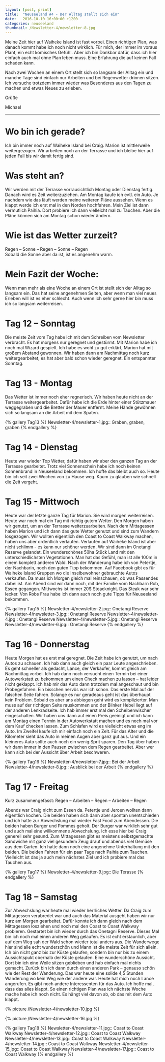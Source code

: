 ```yaml
---
layout: [post, print]
title:  "Neuseeland #4 - Der Alltag stellt sich ein"
date:   2016-10-10 16:00:00 +1200
categories: neuseeland
thumbnail: /Newsletter-4/newsletter-8.jpg
---
```


Meine Zeit hier auf Waiheke Island ist fast vorbei. Einen richtigen Plan, was danach kommt habe ich noch nicht wirklich. Für mich, der immer im voraus Plant, ein echt komisches Gefühl. Aber ich bin Dankbar dafür, dass ich hier einfach auch mal ohne Plan leben muss. Eine Erfahrung die auf keinen Fall schaden kann. 

Nach zwei Wochen an einem Ort stellt sich so langsam der Alltag ein und manche Tage sind einfach nur Arbeiten und bei Regenwetter drinnen sitzen. Ich versuche trotzdem immer wieder was Besonderes aus den Tagen zu machen und etwas Neues zu erleben. 


Grüße

Michael

___

Wo bin ich gerade?
=================

Ich bin immer noch auf Waiheke Island bei Craig. Marion ist mittlerweile weitergezogen. Wir arbeiten noch an der Terrasse und ich bleibe hier auf jeden Fall bis wir damit fertig sind.


Was steht an?
=============

Wir werden mit der Terrasse vorrausichtlich Montag oder Dienstag fertig. Danach wird es Zeit weiterzuziehen. Am Montag kaufe ich evtl. ein Auto. Je nachdem wie das läuft werden meine weiteren Pläne aussehen. Wenn es klappt werde ich erst mal in den Norden hochfahren. Mein Ziel ist dann vermutlich Paihia. Dort probiere ich dann vielleicht mal zu Tauchen. Aber die Pläne können sich am Montag schon wieder ändern. 


Wie ist das Wetter zurzeit?
===========================

Regen – Sonne – Regen – Sonne – Regen  
Sobald die Sonne aber da ist, ist es angenehm warm.


Mein Fazit der Woche:
=====================

Wenn man mehr als eine Woche an einem Ort ist stellt sich der Alltag so langsam ein. Das hat seine angenehmen Seiten, aber wenn man viel neues Erleben will ist es eher schlecht. Auch wenn ich sehr gerne hier bin muss ich so langsam weiterreisen.


Tag 12 – Sonntag
================

Die meiste Zeit vom Tag habe ich mit dem Schreiben vom Newsletter verbracht. Es hat morgens nur geregnet und gestürmt. Mit Marion habe ich noch mal Wizard gespielt. Ich habe es wohl zu gut erklärt, Marion hat mit großem Abstand gewonnen. Wir haben dann am Nachmittag noch kurz weitergearbeitet, es hat aber bald schon wieder geregnet. Ein entspannter Sonntag.


Tag 13 - Montag
===============

Das Wetter ist immer noch eher regnerisch. Wir haben heute nicht an der Terrasse weitergearbeitet. Dafür habe ich die Erde hinter einer Stützmauer weggegraben und die Bretter der Mauer entfernt. Meine Hände gewöhnen sich so langsam an die Arbeit mit dem Spaten.

{% gallery Tag13 %}
Newsletter-4/newsletter-1.jpg:: Graben, graben, graben
{% endgallery %}


Tag 14 - Dienstag
=================

Heute war wieder Top Wetter, dafür haben wir aber den ganzen Tag an der Terrasse gearbeitet. Trotz viel Sonnenschein habe ich noch keinen Sonnenbrand in Neuseeland bekommen. Ich hoffe das bleibt auch so. Heute bin ich seit zwei Wochen von zu Hause weg. Kaum zu glauben wie schnell die Zeit vergeht.


Tag 15 - Mittwoch
=================
Heute war der letzte ganze Tag für Marion. Sie wird morgen weiterreisen. Heute war noch mal ein Tag mit richtig gutem Wetter. Den Morgen haben wir genutzt, um an der Terrasse weiterzuarbeiten. Nach dem Mittagessen haben Marion und ich dann das gute Wetter genutzt und sind zum Wandern losgezogen. Wir wollten eigentlich den Coast to Coast Walkway machen, haben uns aber ordentlich verlaufen. Verlaufen auf Waiheke Island ist aber nicht schlimm - es kann nur schöner werden. Wir sind dann im Onetangi Reserve gelandet. Ein wunderschönes 50ha Stück Land mit den unterschiedlichsten Vegetationen. Man hat das Gefühl, man ist alle 100m in einem komplett anderen Wald. Nach der Wanderung habe ich von Petertje, der Nachbarin, noch den guten Tipp bekommen. Auf Facebook gibt es für Waiheke Island Gruppen wo die Inselbewohner gebrauchte Autos verkaufen. Da muss ich Morgen gleich mal reinschauen, ob was Passendes dabei ist. Am Abend sind wir dann noch, mit der Familie vom Nachbarn Rob, Essen gegangen. Mittwochs ist immer 20$ Steacknight. Das Steak war sehr lecker. Von Robs Frau habe ich dann auch noch gute Tipps für Neuseeland bekommen.

{% gallery Tag15 %}
Newsletter-4/newsletter-2.jpg:: Onetangi Reserve
Newsletter-4/newsletter-3.jpg:: Onetangi Reserve
Newsletter-4/newsletter-4.jpg:: Onetangi Reserve
Newsletter-4/newsletter-5.jpg:: Onetangi Reserve
Newsletter-4/newsletter-6.jpg:: Onetangi Reserve
{% endgallery %}


Tag 16 - Donnerstag
====================

Heute Morgen hat es erst mal geregnet. Die Zeit habe ich genutzt, um nach Autos zu schauen. Ich hab dann auch gleich ein paar Leute angeschrieben. Es geht schneller als gedacht, Lance, der Verkäufer, kommt gleich am Nachmittag vorbei. Ich hab dann noch versucht einen Termin bei einer Autowerkstatt zu bekommen um einen Check machen zu lassen – hat leider nicht geklappt. Ich hab mir das Auto dann trotzdem mal angeschaut und bin Probegefahren. Ein bisschen nervös war ich schon. Das erste Mal auf der falschen Seite fahren. Solange es nur geradeaus geht ist das überhaupt kein Problem. Sobald es aber ans abbiegen geht wird es komplizierter. Man muss auf der richtigen Seite rauskommen und der Blinker Hebel liegt auf der anderen Lenkradseite. Ich hab immer erst mal den Scheibenwischer eingeschalten. Wir haben uns dann auf einen Preis geeinigt und ich kann am Montag einen Termin in der Autowerkstatt machen und es noch mal vor dem Kauf checken lassen. Zum Schlafen wird es vielleicht etwas eng im Auto. Im Zweifel kaufe ich mir einfach noch ein Zelt. Für das Alter und die Kilometer sieht das Auto in meinen Augen aber ganz gut aus. Und ein kleineres Auto sollte auch noch ein wenig Sprit sparen. Den Tag über haben wir dann immer in den Pausen zwischen dem Regen gearbeitet. Aber wer kann sich bei der Aussicht über Arbeit beschweren.

{% gallery Tag16 %}
Newsletter-4/newsletter-7.jpg:: Bei der Arbeit
Newsletter-4/newsletter-8.jpg:: Ausblick bei der Arbeit
{% endgallery %}


Tag 17 - Freitag
================

Kurz zusammengefasst: Regen – Arbeiten – Regen – Arbeiten – Regen

Abends war Craig nicht zum Essen da. Petertje und Jeroen wollten dann eigentlich kochen. Die beiden haben sich dann aber spontan unentschieden und ich hatte zur Abwechslung mal wieder Fast Food zum Abendessen. Die beiden haben Burger und Pommes geholt. Der Burger war wirklich sehr gut und auch mal eine willkommene Abwechslung. Ich esse hier bei Craig generell sehr gesund. Zum Mittagessen gibt es meistens selbstgemachte Sandwiche mit ganz viel gesundem Zeug drauf und abends viel Gemüse aus dem Garten. Ich hatte dann noch eine angenehme Unterhaltung mit den beiden. Die beiden Fahren für ein paar Tage nach Paihia zum Tauchen. Vielleicht ist das ja auch mein nächstes Ziel und ich probiere mal das Tauchen aus.

{% gallery Tag17 %}
Newsletter-4/newsletter-9.jpg:: Die Terasse
{% endgallery %}


Tag 18 – Samstag
================

Zur  Abwechslung war heute mal wieder herrliches Wetter. Da Craig zum Mittagessen verabredet war und auch das Material ausgeht haben wir nur kurz am Morgen gearbeitet. Dafür konnte ich dann gleich nach dem Mittagessen losziehen und noch mal den Coast to Coast Walkway probieren. Gestartet bin ich wieder durch das Onetagni Reserve. Dieses Mal bin ich noch mal einen anderen Weg gelaufen. Es ist echt erstaunlich, aber auf dem Weg sah der Wald schon wieder total anders aus. Die Wanderwege hier sind alle echt wunderschön und Mann ist die meiste Zeit für sich allein. Ich bin nicht ganz bis zur Küste gelaufen, sondern bin nur bis zu einem Aussichtspukt oberhalb der Küste gelaufen. Eine wunderschöne Aussicht. Dort bin ich eine Weile sitzen geblieben und hab einfach mal nichts gemacht. Zurück bin ich dann durch einen anderen Park – genauso schön wie der Rest der Wanderung. Das war heute eine solide 4,5 Stunden Wanderung wo kein Weg wie der andere war. Heute hat mich noch Lance angerufen. Es gibt noch andere Interessenten für das Auto. Ich hoffe mal, dass das alles klappt. So einen richtigen Plan was ich nächste Woche mache habe ich noch nicht. Es hängt viel davon ab, ob das mit dem Auto klappt.

{% picture /Newsletter-4/newsletter-10.jpg %}

{% picture /Newsletter-4/newsletter-16.jpg %}

{% gallery Tag18 %}
Newsletter-4/newsletter-11.jpg:: Coast to Coast Walkway
Newsletter-4/newsletter-12.jpg:: Coast to Coast Walkway
Newsletter-4/newsletter-13.jpg:: Coast to Coast Walkway
Newsletter-4/newsletter-14.jpg:: Coast to Coast Walkway
Newsletter-4/newsletter-15.jpg:: Coast to Coast Walkway
Newsletter-4/newsletter-17.jpg:: Coast to Coast Walkway
{% endgallery %}
